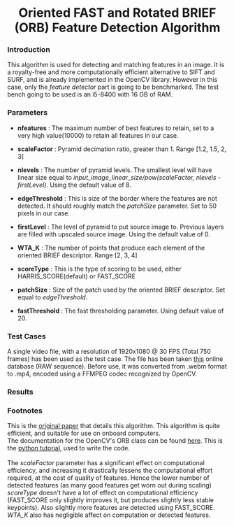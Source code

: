 # <center>Oriented FAST and Rotated BRIEF (ORB) Feature Detection Algorithm</center>

### __Introduction__
This algorithm is used for detecting and matching features in an image. It is a royalty-free and more computationally efficient alternative to SIFT and SURF, and is already implemented in the OpenCV library. However in this case, only the _feature detector_ part is going to be benchmarked. The test bench going to be used is an i5-8400 with 16 GB of RAM.

### __Parameters__
- __nfeatures__ : The maximum number of best features to retain, set to a very high value(10000) to retain all features in our case.

- __scaleFactor__ : Pyramid decimation ratio, greater than 1. Range [1.2, 1.5, 2, 3]

- __nlevels__ : The number of pyramid levels. The smallest level will have linear size equal to _input_image_linear_size/pow(scaleFactor, nlevels - firstLevel)_. Using the default value of 8.

- __edgeThreshold__ : This is size of the border where the features are not detected. It should roughly match the _patchSize_ parameter. Set to 50 pixels in our case.

- __firstLevel__ : The level of pyramid to put source image to. Previous layers are filled with upscaled source image. Using the default value of 0.

- __WTA_K__ : The number of points that produce each element of the oriented BRIEF descriptor. Range [2, 3, 4]

- __scoreType__ : This is the type of scoring to be used, either HARRIS_SCORE(default) or FAST_SCORE 

- __patchSize__ : Size of the patch used by the oriented BRIEF descriptor. Set equal to _edgeThreshold_.

- __fastThreshold__ : The fast thresholding parameter. Using default value of 20.

### __Test Cases__
A single video file, with a resolution of 1920x1080 @ 30 FPS (Total 750 frames) has been used as the test case. The file has been taken [this](https://motchallenge.net/vis/MOT17-13-SDP) online database (RAW sequence). Before use, it was converted from .webm format to .mp4, encoded using a FFMPEG codec recognized by OpenCV. 

### __Results__


### __Footnotes__
This is the [original paper](https://ieeexplore.ieee.org/document/6126544) that details this algorithm. This algorithm is quite efficient, and suitable for use on onboard computers.   
The documentation for the OpenCV's ORB class can be found [here](https://docs.opencv.org/3.4/db/d95/classcv_1_1ORB.html). This is the [python tutorial](https://docs.opencv.org/3.4/d1/d89/tutorial_py_orb.html), used to write the code.   
[]()  
The _scaleFactor_ parameter has a significant effect on computational efficiency, and increasing it drastically lessens the computational effort required, at the cost of quality of features. Hence the lower number of detected features (as many good features get worn out during scaling)    
_scoreType_ doesn't have a lot of effect on computational efficiency (FAST_SCORE only slightly improves it, but produces slightly less stable keypoints). Also slightly more features are detected using FAST_SCORE.   
_WTA_K_ also has negligible affect on computation or detected features.